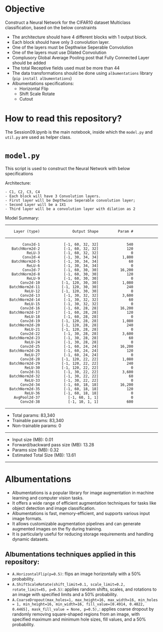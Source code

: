 # Objective

Construct a Neural Network for the CIFAR10 dataset Multiclass classification, based on the below constraints

- The architecture should have 4 different blocks with 1 output block.
- Each block should have only 3 convolution layer.
- One of the layers must be Depthwise Seperable Convolution
- One of the layers must use Dilated Convolution
- Complusory Global Average Pooling post that Fully Connected Layer should be added
- The total Receptive fields used must be more than 44
- The data transformations should be done using `albumentations` library (`pip install albumentations`)
- Albumentations specifications:
  - Horizontal Flip
  - Shift Scale Rotate
  - Cutout
 
# How to read this repository?

The Session09.ipynb is the main notebook, inside which the `model.py` and `util.py` are used as helper class.

# `model.py`

This script is used to construct the Neural Network with below specifications

Architecture:

    - C1, C2, C3, C4
    - Each block will have 3 Convolution layers.
    - First layer will be Depthwise Seperable convolution layer; 
    - Second Layer will be a 1X1
    - Third layer will be a convolution layer with dilation as 2

Model Summary:

----------------------------------------------------------------

        Layer (type)               Output Shape         Param #
        
----------------------------------------------------------------

            Conv2d-1           [-1, 60, 32, 32]             540
       BatchNorm2d-2           [-1, 60, 32, 32]             120
              ReLU-3           [-1, 60, 32, 32]               0
            Conv2d-4           [-1, 30, 34, 34]           1,800
       BatchNorm2d-5           [-1, 30, 34, 34]              60
              ReLU-6           [-1, 30, 34, 34]               0
            Conv2d-7           [-1, 60, 30, 30]          16,200
       BatchNorm2d-8           [-1, 60, 30, 30]             120
              ReLU-9           [-1, 60, 30, 30]               0
           Conv2d-10          [-1, 120, 30, 30]           1,080
      BatchNorm2d-11          [-1, 120, 30, 30]             240
             ReLU-12          [-1, 120, 30, 30]               0
           Conv2d-13           [-1, 30, 32, 32]           3,600
      BatchNorm2d-14           [-1, 30, 32, 32]              60
             ReLU-15           [-1, 30, 32, 32]               0
           Conv2d-16           [-1, 60, 28, 28]          16,200
      BatchNorm2d-17           [-1, 60, 28, 28]             120
             ReLU-18           [-1, 60, 28, 28]               0
           Conv2d-19          [-1, 120, 28, 28]           1,080
      BatchNorm2d-20          [-1, 120, 28, 28]             240
             ReLU-21          [-1, 120, 28, 28]               0
           Conv2d-22           [-1, 30, 28, 28]           3,600
      BatchNorm2d-23           [-1, 30, 28, 28]              60
             ReLU-24           [-1, 30, 28, 28]               0
           Conv2d-25           [-1, 60, 24, 24]          16,200
      BatchNorm2d-26           [-1, 60, 24, 24]             120
             ReLU-27           [-1, 60, 24, 24]               0
           Conv2d-28          [-1, 120, 22, 22]           1,080
      BatchNorm2d-29          [-1, 120, 22, 22]             240
             ReLU-30          [-1, 120, 22, 22]               0
           Conv2d-31           [-1, 30, 22, 22]           3,600
      BatchNorm2d-32           [-1, 30, 22, 22]              60
             ReLU-33           [-1, 30, 22, 22]               0
           Conv2d-34           [-1, 60, 18, 18]          16,200
      BatchNorm2d-35           [-1, 60, 18, 18]             120
             ReLU-36           [-1, 60, 18, 18]               0
        AvgPool2d-37             [-1, 60, 1, 1]               0
           Conv2d-38             [-1, 10, 1, 1]             600
           
----------------------------------------------------------------

- Total params: 83,340
- Trainable params: 83,340
- Non-trainable params: 0

----------------------------------------------------------------

- Input size (MB): 0.01
- Forward/backward pass size (MB): 13.28
- Params size (MB): 0.32
- Estimated Total Size (MB): 13.61

----------------------------------------------------------------

# Albumentations

- Albumentations is a popular library for image augmentation in machine learning and computer vision tasks.
- It offers a wide range of efficient augmentation techniques for tasks like object detection and image classification.
- Albumentations is fast, memory-efficient, and supports various input image formats.
- It allows customizable augmentation pipelines and can generate augmented images on the fly during training.
- It is particularly useful for reducing storage requirements and handling dynamic datasets.

## Albumentations techniques applied in this repository:

- `A.HorizontalFlip(p=0.5)`: flips an image horizontally with a 50% probability.
- `A.ShiftScaleRotate(shift_limit=0.1, scale_limit=0.2, rotate_limit=45, p=0.5)`: applies random shifts, scales, and rotations to an image with specified limits and a 50% probability.
- `A.CoarseDropout(max_holes=1, max_height=16, max_width=16, min_holes = 1, min_height=16, min_width=16, fill_value=[0.4914, 0.4822, 0.4465], mask_fill_value = None, p=0.5),`: applies coarse dropout by randomly removing square-shaped regions from an image, with specified maximum and minimum hole sizes, fill values, and a 50% probability.
